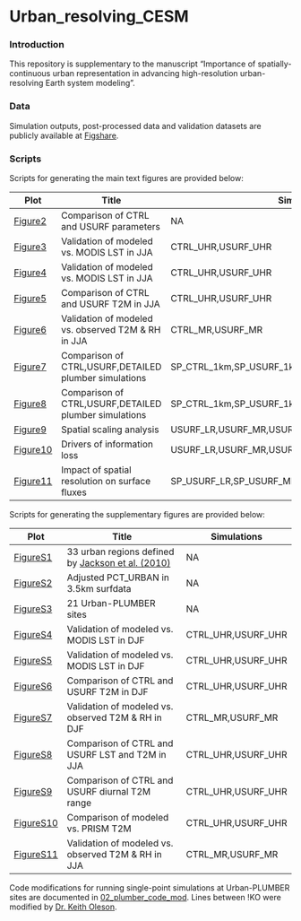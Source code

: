 # Urban_resolving_CESM

### Introduction
This repository is supplementary to the manuscript “Importance of spatially-continuous urban representation in advancing high-resolution urban-resolving Earth system modeling”.

### Data
Simulation outputs, post-processed data and validation datasets are publicly available at [Figshare](https://doi.org/10.6084/m9.figshare.29640872).

### Scripts
Scripts for generating the main text figures are provided below:

| Plot     | Title   | Simulations |
| -------- | ------- | ----------- |
| [Figure2](https://github.com/Charlotte1891/Urban_resolving_CESM/blob/master/01_simulation_eval/Figure2_CTRL_TEST_surf.ipynb) | Comparison of CTRL and USURF parameters |    NA      | 
| [Figure3](https://github.com/Charlotte1891/Urban_resolving_CESM/blob/master/01_simulation_eval/Figure3_LST_vs_MODIS_JJA.ipynb) | Validation of modeled vs. MODIS LST in JJA | CTRL_UHR,USURF_UHR |
| [Figure4](https://github.com/Charlotte1891/Urban_resolving_CESM/blob/master/01_simulation_eval/Figure4_LST_vs_MODIS_CONUS_JJA.ipynb) | Validation of modeled vs. MODIS LST in JJA | CTRL_UHR,USURF_UHR |
| [Figure5](https://github.com/Charlotte1891/Urban_resolving_CESM/blob/master/01_simulation_eval/Figure5_T2M_TMIN_TMAX_JJA.ipynb) | Comparison of CTRL and USURF T2M in JJA | CTRL_UHR,USURF_UHR |
| [Figure6](https://github.com/Charlotte1891/Urban_resolving_CESM/blob/master/01_simulation_eval/Figure6_urban_stations_JJA.ipynb) | Validation of modeled vs. observed T2M & RH in JJA | CTRL_MR,USURF_MR |
| [Figure7](https://github.com/Charlotte1891/Urban_resolving_CESM/blob/master/01_simulation_eval/Figure7_PLUMBER_taylor_diagram.ipynb) | Comparison of CTRL,USURF,DETAILED plumber simulations | SP_CTRL_1km,SP_USURF_1km,SP_DETAILED_1km |
| [Figure8](https://github.com/Charlotte1891/Urban_resolving_CESM/blob/master/01_simulation_eval/Figure8_PLUMBER_longterm_avg.ipynb) | Comparison of CTRL,USURF,DETAILED plumber simulations | SP_CTRL_1km,SP_USURF_1km,SP_DETAILED_1km |
| [Figure9](https://github.com/Charlotte1891/Urban_resolving_CESM/blob/master/01_simulation_eval/Figure9_spatial_analysis.ipynb) | Spatial scaling analysis | USURF_LR,USURF_MR,USURF_HR,USURF_UHR |
| [Figure10](https://github.com/Charlotte1891/Urban_resolving_CESM/blob/master/01_simulation_eval/Figure10_PCA_info_loss_driver.ipynb) | Drivers of information loss | USURF_LR,USURF_MR,USURF_HR,USURF_UHR |
| [Figure11](https://github.com/Charlotte1891/Urban_resolving_CESM/blob/master/01_simulation_eval/Figure11_PLUMBER_xScale.ipynb) | Impact of spatial resolution on surface fluxes | SP_USURF_LR,SP_USURF_MR,SP_USURF_UHR,SP_USURF_1km |


Scripts for generating the supplementary figures are provided below: 

| Plot     | Title   | Simulations |
| -------- | ------- | ----------- |
| [FigureS1](https://github.com/Charlotte1891/Urban_resolving_CESM/blob/master/03_supplements/FigureS1_Jackson_33Regions.ipynb) | 33 urban regions defined by [Jackson et al. (2010)](https://doi.org/10.1080/00045608.2010.497328) |    NA      | 
| [FigureS2](https://github.com/Charlotte1891/Urban_resolving_CESM/blob/master/03_supplements/FigureS2_PCT_URBAN_adjust.ipynb) | Adjusted PCT_URBAN in 3.5km surfdata |    NA      | 
| [FigureS3](https://github.com/Charlotte1891/Urban_resolving_CESM/blob/master/03_supplements/FigureS3_PLUMBER_sites.ipynb) | 21 Urban-PLUMBER sites | NA |
| [FigureS4](https://github.com/Charlotte1891/Urban_resolving_CESM/blob/master/03_supplements/FigureS4_LST_vs_MODIS_DJF.ipynb) | Validation of modeled vs. MODIS LST in DJF | CTRL_UHR,USURF_UHR |
| [FigureS5](https://github.com/Charlotte1891/Urban_resolving_CESM/blob/master/03_supplements/FigureS5_LST_vs_MODIS_CONUS_DJF.ipynb) | Validation of modeled vs. MODIS LST in DJF  | CTRL_UHR,USURF_UHR |
| [FigureS6](https://github.com/Charlotte1891/Urban_resolving_CESM/blob/master/03_supplements/FigureS6_T2M_TMIN_TMAX_DJF.ipynb) | Comparison of CTRL and USURF T2M in DJF | CTRL_UHR,USURF_UHR |
| [FigureS7](https://github.com/Charlotte1891/Urban_resolving_CESM/blob/master/03_supplements/FigureS7_urban_stations_DJF.ipynb) | Validation of modeled vs. observed T2M & RH in DJF | CTRL_MR,USURF_MR |
| [FigureS8](https://github.com/Charlotte1891/Urban_resolving_CESM/blob/master/03_supplements/FigureS8_cooling_trend_CONUS.ipynb) | Comparison of CTRL and USURF LST and T2M in JJA | CTRL_UHR,USURF_UHR |
| [FigureS9](https://github.com/Charlotte1891/Urban_resolving_CESM/blob/master/03_supplements/FigureS9_TSA_diurnal_range.ipynb) | Comparison of CTRL and USURF diurnal T2M range | CTRL_UHR,USURF_UHR |
| [FigureS10](https://github.com/Charlotte1891/Urban_resolving_CESM/blob/master/03_supplements/FigureS10_PRISM_JJA_DJF.ipynb) | Comparison of modeled vs. PRISM T2M | CTRL_UHR,USURF_UHR |
| [FigureS11](https://github.com/Charlotte1891/Urban_resolving_CESM/blob/master/03_supplements/FigureS11_urban_stations_R2.ipynb) | Validation of modeled vs. observed T2M & RH in JJA | CTRL_MR,USURF_MR |

Code modifications for running single-point simulations at Urban-PLUMBER sites are documented in [02_plumber_code_mod](https://github.com/Charlotte1891/Urban_resolving_CESM/blob/master/02_plumber_code_mod). Lines between !KO were modified by [Dr. Keith Oleson](https://github.com/olyson).

